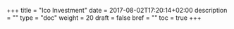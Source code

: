 +++
title = "Ico Investment"
date = 2017-08-02T17:20:14+02:00
description = ""
type = "doc"
weight = 20
draft = false
bref = ""
toc = true
+++
